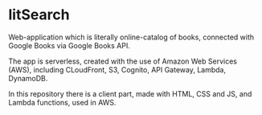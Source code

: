 # litSearch

Web-application which is literally online-catalog of books, connected with Google Books via Google Books API.

The app is serverless, created with the use of Amazon Web Services (AWS), including CLoudFront, S3, Cognito, API Gateway, Lambda, DynamoDB.

In this repository there is a client part, made with HTML, CSS and JS, and Lambda functions, used in AWS.
